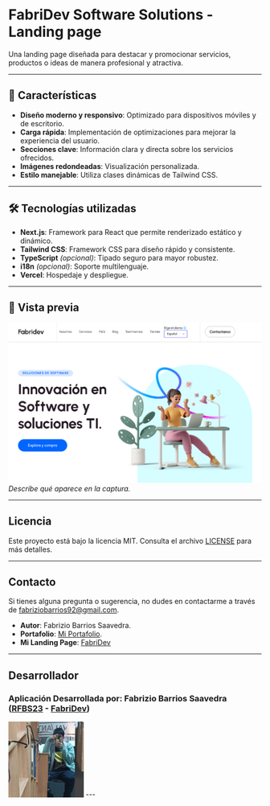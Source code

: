 # FabriDev Software Solutions - Landing page

Una landing page diseñada para destacar y promocionar servicios, productos o ideas de manera profesional y atractiva.

---

## 🚀 Características

- **Diseño moderno y responsivo**: Optimizado para dispositivos móviles y de escritorio.
- **Carga rápida**: Implementación de optimizaciones para mejorar la experiencia del usuario.
- **Secciones clave**: Información clara y directa sobre los servicios ofrecidos.
- **Imágenes redondeadas**: Visualización personalizada.
- **Estilo manejable**: Utiliza clases dinámicas de Tailwind CSS.

---

## 🛠️ Tecnologías utilizadas

- **Next.js**: Framework para React que permite renderizado estático y dinámico.
- **Tailwind CSS**: Framework CSS para diseño rápido y consistente.
- **TypeScript** *(opcional)*: Tipado seguro para mayor robustez.
- **i18n** *(opcional)*: Soporte multilenguaje.
- **Vercel**: Hospedaje y despliegue.

---

## 🌟 Vista previa

![Captura de pantalla](public/images/logo/screenshot.png)  
*Describe qué aparece en la captura.*

---

## Licencia

Este proyecto está bajo la licencia MIT. Consulta el archivo [LICENSE](LICENSE.txt) para más detalles.

---

## Contacto

Si tienes alguna pregunta o sugerencia, no dudes en contactarme a través de [fabriziobarrios92@gmail.com](mailto:fabriziobarrios92@gmail.com).
- **Autor**: Fabrizio Barrios Saavedra.
- **Portafolio**: [Mi Portafolio](https://portafolio-fabridev.vercel.app).
- **Mi Landing Page**: [FabriDev](https://fabridev.vercel.app/es)

---

## Desarrollador

<h3><b>Aplicación Desarrollada por:</b> Fabrizio Barrios Saavedra (<a href="https://portafolio-fabridev.vercel.app" target="_blank">RFBS23</a> - <a href="https://fabridev.vercel.app/es" target="_blank">FabriDev</a>)</h3>

<img src="public/images/logo/fotomia.jpg" width="150" alt="avatar">
---